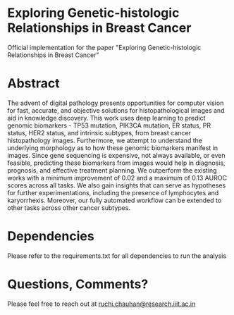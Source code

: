 # Exploring Genetic-histologic Relationships in Breast Cancer
Official implementation for the paper "Exploring Genetic-histologic Relationships in Breast Cancer"

# Abstract
The advent of digital pathology presents opportunities for computer vision for fast, accurate, and objective solutions for histopathological images and aid in knowledge discovery. This work uses deep learning to predict genomic biomarkers - TP53 mutation, PIK3CA mutation, ER status, PR status, HER2 status, and intrinsic subtypes, from breast cancer histopathology images. Furthermore, we attempt to understand the underlying morphology as to how these genomic biomarkers manifest in images. Since gene sequencing is expensive, not always available, or even feasible, predicting these biomarkers from images would help in diagnosis, prognosis, and effective treatment planning. We outperform the existing works with a minimum improvement of 0.02 and a maximum of 0.13 AUROC scores across all tasks. We also gain insights that can serve as hypotheses for further experimentations, including the presence of lymphocytes and karyorrhexis. Moreover, our fully automated workflow can be extended to other tasks across other cancer subtypes.

# Dependencies
Please refer to the requirements.txt for all dependencies to run the analysis

# Questions, Comments?
Please feel free to reach out at ruchi.chauhan@research.iiit.ac.in
